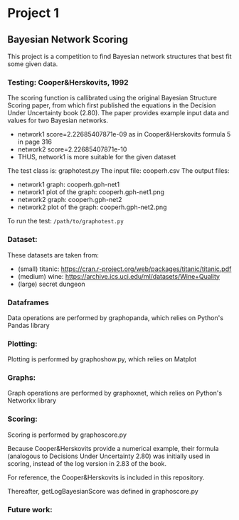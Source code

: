# Project 1

## Bayesian Network Scoring
This project is a competition to find Bayesian network structures that best fit some given data.

### Testing: Cooper&Herskovits, 1992
The scoring function is callibrated using the original Bayesian Structure Scoring paper, from which first published the
equations in the Decision Under Uncertainty book (2.80).  The paper provides example input data and values for
two Bayesian networks.

- network1 score=2.22685407871e-09 as in Cooper&Herskovits formula 5 in page 316
- network2 score=2.22685407871e-10
- THUS, network1 is more suitable for the given dataset

The test class is: graphotest.py
The input file: cooperh.csv
The output files:
- network1 graph: cooperh.gph-net1
- network1 plot of the graph: cooperh.gph-net1.png
- network2 graph: cooperh.gph-net2
- network2 plot of the graph: cooperh.gph-net2.png

To run the test:
``
/path/to/graphotest.py
``

### Dataset:
These datasets are taken from:
- (small) titanic: https://cran.r-project.org/web/packages/titanic/titanic.pdf
- (medium) wine: https://archive.ics.uci.edu/ml/datasets/Wine+Quality
- (large) secret dungeon

### Dataframes
Data operations are performed by graphopanda, which relies on Python's Pandas library

### Plotting:
Plotting is performed by graphoshow.py, which relies on Matplot

### Graphs:
Graph operations are performed by graphoxnet, which relies on Python's Networkx library

### Scoring:
Scoring is performed by graphoscore.py

Because Cooper&Herskovits provide a numerical example, their formula (analogous to Decisions Under Uncertainty
2.80) was initially used in scoring, instead of the log version in 2.83 of the book.

For reference, the Cooper&Herskovits is included in this repository.

Thereafter, getLogBayesianScore was defined in graphoscore.py

### Future work:






